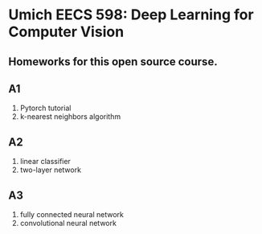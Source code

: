 # Umich EECS 598: Deep Learning for Computer Vision
## Homeworks for this open source course.

## A1
1. Pytorch tutorial
2. k-nearest neighbors algorithm

## A2
1. linear classifier
2. two-layer network

## A3
1. fully connected neural network
2. convolutional neural network

